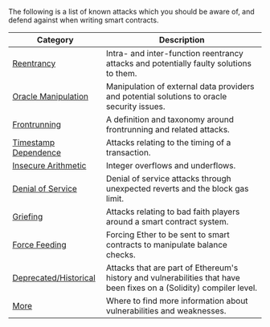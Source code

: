 The following is a list of known attacks which you should be aware of, and defend against when
writing smart contracts.

| Category                                          | Description                                                                                                          |
| ------------------------------------------------- | -------------------------------------------------------------------------------------------------------------------- |
| [Reentrancy](./reentrancy.md)                     | Intra- and inter-function reentrancy attacks and potentially faulty solutions to them.                               |
| [Oracle Manipulation](./oracle-manipulation.md)   | Manipulation of external data providers and potential solutions to oracle security issues.                           |
| [Frontrunning](./frontrunning.md)                 | A definition and taxonomy around frontrunning and related attacks.                                                   |
| [Timestamp Dependence](./timestamp-dependence.md) | Attacks relating to the timing of a transaction.                                                                     |
| [Insecure Arithmetic](./insecure-arithmetic.md)   | Integer overflows and underflows.                                                                                    |
| [Denial of Service](./denial-of-service.md)       | Denial of service attacks through unexpected reverts and the block gas limit.                                        |
| [Griefing](./griefing.md)                         | Attacks relating to bad faith players around a smart contract system.                                                |
| [Force Feeding](./force-feeding.md)               | Forcing Ether to be sent to smart contracts to manipulate balance checks.                                            |
| [Deprecated/Historical](./deprecated.md)          | Attacks that are part of Ethereum's history and vulnerabilities that have been fixes on a (Solidity) compiler level. |
| [More](./more.md)                                 | Where to find more information about vulnerabilities and weaknesses.                                                 |
